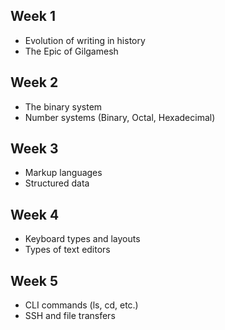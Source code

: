 ## Week 1
- Evolution of writing in history
- The Epic of Gilgamesh
## Week 2
- The binary system
- Number systems (Binary, Octal, Hexadecimal)
## Week 3
- Markup languages
- Structured data
## Week 4
- Keyboard types and layouts
- Types of text editors
## Week 5
- CLI commands (ls, cd, etc.)
- SSH and file transfers
